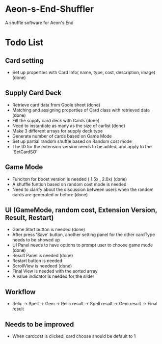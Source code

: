 # Aeon-s-End-Shuffler
 A shuffle software for Aeon's End


 # Todo List

 ## Card setting
 - Set up properties with Card Info( name, type, cost, description, image) (done)
 ## Supply Card Deck
 - Retrieve card data from Goole sheet (done)
 - Matching and assigning properties of Card class with retrieved data (done)
 - Fill the supply card deck with Cards (done)
 - Need to instantiate as many as the size of carlist (done)
 - Make 3 different arrays for supply deck type
 - Generate number of cards based on Game Mode
 - Set up partial random shuffle based on Random cost mode
 - The ID for the extension version needs to be added, and apply to the 'SetCardSO'

 ## Game Mode 
 - Funciton for boost version is needed ( 1.5x , 2.0x) (done)
 - A shuffle funtion based on random cost mode is needed 
 - Need to clarify about the discussion between users when the random cards are generated or before (done)
 ## UI (GameMode, random cost, Extension Version, Result, Restart)
 - Game Start button is needed (done)
 - After press 'Save' button, another setting panel for the other cardType needs to be showed up
 - UI Panel needs to have options to prompt user to choose game mode (done)
 - Result Panel is needed (done)
 - Restart button is needed
 - ScrollView is needeed (done)
 - Final View is needed with the sorted array
 - A value indicator is needed for the slider
 
 ## Workflow
 - Relic -> Spell -> Gem -> Relic result -> Spell result -> Gem result -> Final result

 ## Needs to be improved
 - When cardcost is clicked, card choose should be default to 1
